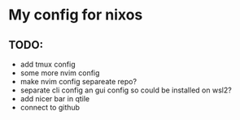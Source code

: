 # My config for nixos

## TODO:
- add tmux config
- some more nvim config
- make nvim config separeate repo?
- separate cli config an gui config so could be installed on wsl2?
- add nicer bar in qtile
- connect to github
